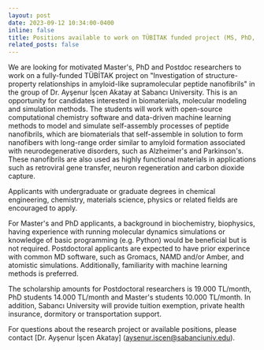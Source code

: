 ```yaml
---
layout: post
date: 2023-09-12 10:34:00-0400
inline: false
title: Positions available to work on TÜBİTAK funded project (MS, PhD, Postdoc)
related_posts: false
---
```


We are looking for motivated Master's, PhD and Postdoc researchers to work on a fully-funded TÜBİTAK project on "Investigation of structure-property relationships in amyloid-like supramolecular peptide nanofibrils" in the group of Dr. Ayşenur İşcen Akatay at Sabancı University. This is an opportunity for candidates interested in biomaterials, molecular modeling and simulation methods. The students will work with open-source computational chemistry software and data-driven machine learning methods to model and simulate self-assembly processes of peptide nanofibrils, which are biomaterials that self-assemble in solution to form nanofibers with long-range order similar to amyloid formation associated with neurodegenerative disorders, such as Alzheimer's and Parkinson's. These nanofibrils are also used as highly functional materials in applications such as retroviral gene transfer, neuron regeneration and carbon dioxide capture.

Applicants with undergraduate or graduate degrees in chemical engineering, chemistry, materials science, physics or related fields are encouraged to apply. 

For Master's and PhD applicants, a background in biochemistry, biophysics, having experience with running molecular dynamics simulations or knowledge of basic programming (e.g. Python) would be beneficial but is not required. Postdoctoral applicants are expected to have prior experince with common MD software, such as Gromacs, NAMD and/or Amber, and atomistic simulations. Additionally, familiarity with machine learning methods is preferred.

The scholarship amounts for Postdoctoral researchers is 19.000 TL/month, PhD students 14.000 TL/month and Master's students 10.000 TL/month. In addition, Sabancı University will provide tuition exemption, private health insurance, dormitory or transportation support.

For questions about the research project or available positions, please contact [Dr. Ayşenur İşcen Akatay] (aysenur.iscen@sabanciuniv.edu).


